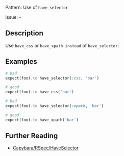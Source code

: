Pattern: Use of `have_selector`

Issue: -

## Description

Use `have_css` or `have_xpath instead` of `have_selector`.

## Examples

```ruby
# bad
expect(foo).to have_selector(:css, 'bar')

# good
expect(foo).to have_css('bar')

# bad
expect(foo).to have_selector(:xpath, 'bar')

# good
expect(foo).to have_xpath('bar')
```

## Further Reading

* [Capybara/RSpec/HaveSelector](https://docs.rubocop.org/rubocop-capybara/cops_capybara_rspec.html#capybararspechaveselector)